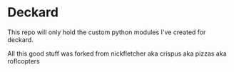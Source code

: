# Deckard

This repo will only hold the custom python modules I've created for deckard.

All this good stuff was forked from nickfletcher aka crispus aka pizzas aka roflcopters
